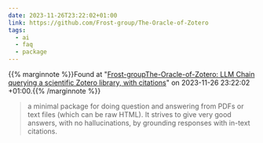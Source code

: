```yaml
---
date: 2023-11-26T23:22:02+01:00
link: https://github.com/Frost-group/The-Oracle-of-Zotero
tags:
  - ai
  - faq
  - package
---
```

{{% marginnote %}}Found at "[Frost-groupThe-Oracle-of-Zotero: LLM Chain querying a scientific Zotero library, with citations](https://web.archive.org/web/20231126232202/https://github.com/Frost-group/The-Oracle-of-Zotero)" on 2023-11-26 23:22:02 +01:00.{{% /marginnote %}}

> a minimal package for doing question and answering from PDFs or text files (which can be raw HTML). It strives to give very good answers, with no hallucinations, by grounding responses with in-text citations.